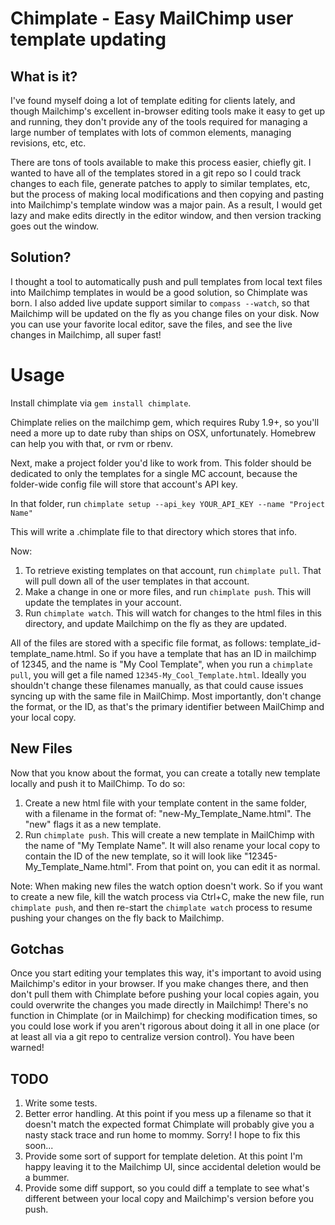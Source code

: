 Chimplate - Easy MailChimp user template updating
=================================================

What is it?
-----------

I've found myself doing a lot of template editing for clients lately,
and though Mailchimp's excellent in-browser editing tools make it easy
to get up and running, they don't provide any of the tools required for
managing a large number of templates with lots of common elements, managing
revisions, etc, etc.

There are tons of tools available to make this process easier, chiefly
git. I wanted to have all of the templates stored in a git repo so I
could track changes to each file, generate patches to apply to similar
templates, etc, but the process of making local modifications and then
copying and pasting into Mailchimp's template window was a major pain.
As a result, I would get lazy and make edits directly in the editor
window, and then version tracking goes out the window.

Solution?
---------

I thought a tool to automatically push and pull templates from local
text files into Mailchimp templates in would be a good
solution, so Chimplate was born. I also added live update support
similar to `compass --watch`, so that Mailchimp will be updated on the fly
as you change files on your disk. Now you can use your favorite local
editor, save the files, and see the live changes in Mailchimp, all super
fast!

Usage
=====

Install chimplate via `gem install chimplate`.

Chimplate relies on the mailchimp gem, which requires Ruby 1.9+, so
you'll need a more up to date ruby than ships on OSX, unfortunately.
Homebrew can help you with that, or rvm or rbenv.

Next, make a project folder you'd like to work from. This folder should
be dedicated to only the templates for a single MC account, because the
folder-wide config file will store that account's API key.

In that folder, run `chimplate setup --api_key YOUR_API_KEY --name
"Project Name"`

This will write a .chimplate file to that directory which stores that
info.

Now:

1. To retrieve existing templates on that account, run `chimplate pull`.
   That will pull down all of the user templates in that account.
2. Make a change in one or more files, and run `chimplate push`. This
   will update the templates in your account.
3. Run `chimplate watch`. This will watch for changes to the html files
   in this directory, and update Mailchimp on the fly as they are
updated.

All of the files are stored with a specific file format, as follows:
template_id-template_name.html. So if you have a template that has an ID
in mailchimp of 12345, and the name is "My Cool Template", when you run
a `chimplate pull`, you will get a file named
`12345-My_Cool_Template.html`. Ideally you shouldn't change these
filenames manually, as that could cause issues syncing up with the same
file in MailChimp. Most importantly, don't change the format, or the ID,
as that's the primary identifier between MailChimp and your local copy.

New Files
---------

Now that you know about the format, you can create a totally new
template locally and push it to MailChimp. To do so:

1. Create a new html file with your template content in the same folder,
   with a filename in the format of: "new-My_Template_Name.html". The
"new" flags it as a new template.
2. Run `chimplate push`. This will create a new template in MailChimp
   with the name of "My Template Name". It will also rename your local
copy to contain the ID of the new template, so it will look like
"12345-My_Template_Name.html". From that point on, you can edit it as
normal.

Note: When making new files the watch option doesn't work. So if you
want to create a new file, kill the watch process via Ctrl+C, make the
new file, run `chimplate push`, and then re-start the `chimplate watch`
process to resume pushing your changes on the fly back to Mailchimp.

Gotchas
-------

Once you start editing your templates this way, it's important to avoid
using Mailchimp's editor in your browser. If you make changes there, and
then don't pull them with Chimplate before pushing your local copies
again, you could overwrite the changes you made directly in Mailchimp!
There's no function in Chimplate (or in Mailchimp) for checking
modification times, so you could lose work if you aren't rigorous about
doing it all in one place (or at least all via a git repo to centralize
version control). You have been warned!

TODO
----

1. Write some tests.
2. Better error handling. At this point if you mess up a filename so that
it doesn't match the expected format Chimplate will probably give you a nasty
stack trace and run home to mommy. Sorry! I hope to fix this soon...
3. Provide some sort of support for template deletion. At this point I'm
happy leaving it to the Mailchimp UI, since accidental deletion would be
a bummer.
4. Provide some diff support, so you could diff a template to see what's
   different between your local copy and Mailchimp's version before you
push.
